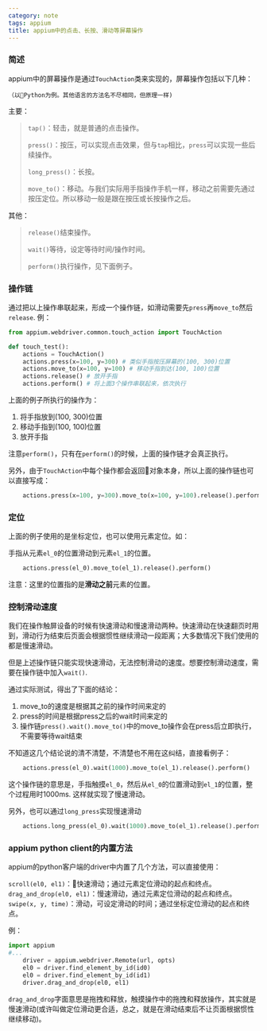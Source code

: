 ```yaml
---
category: note
tags: appium
title: appium中的点击、长按、滑动等屏幕操作
---
```


### 简述

appium中的屏幕操作是通过`TouchAction`类来实现的，屏幕操作包括以下几种：

`（以Python为例。其他语言的方法名不尽相同，但原理一样)`

主要：

>`tap()`：轻击，就是普通的点击操作。
>
>`press()`：按压，可以实现点击效果，但与`tap`相比，`press`可以实现一些后续操作。
>
>`long_press()`：长按。
>
>`move_to()`：移动。与我们实际用手指操作手机一样，移动之前需要先通过按压定位。所以移动一般是跟在按压或长按操作之后。

其他：
>`release()`结束操作。
>
>`wait()`等待，设定等待时间/操作时间。
>
>`perform()`执行操作，见下面例子。

### 操作链

通过把以上操作串联起来，形成一个操作链，如滑动需要先`press`再`move_to`然后`release`. 例：

```Python
from appium.webdriver.common.touch_action import TouchAction

def touch_test():
    actions = TouchAction()
    actions.press(x=100, y=300) # 类似手指按压屏幕的(100, 300)位置
    actions.move_to(x=100, y=100) # 移动手指到达(100, 100)位置
    actions.release() # 放开手指
    actions.perform() # 将上面3个操作串联起来，依次执行
```
上面的例子所执行的操作为：
1. 将手指放到(100, 300)位置
2. 移动手指到(100, 100)位置
3. 放开手指

注意`perform()`，只有在`perform()`的时候，上面的操作链才会真正执行。

另外，由于`TouchAction`中每个操作都会返回对象本身，所以上面的操作链也可以直接写成：
```Python
    actions.press(x=100, y=300).move_to(x=100, y=100).release().perform()
```

### 定位

上面的例子使用的是坐标定位，也可以使用元素定位。如：

手指从元素`el_0`的位置滑动到元素`el_1`的位置。
``` Python
    actions.press(el_0).move_to(el_1).release().perform()
```
注意：这里的位置指的是**滑动之前**元素的位置。

### 控制滑动速度

我们在操作触屏设备的时候有快速滑动和慢速滑动两种。快速滑动在快速翻页时用到，滑动行为结束后页面会根据惯性继续滑动一段距离；大多数情况下我们使用的都是慢速滑动。

但是上述操作链只能实现快速滑动，无法控制滑动的速度。想要控制滑动速度，需要在操作链中加入`wait()`.

通过实际测试，得出了下面的结论：
1. move_to的速度是根据其之前的操作时间来定的
2. press的时间是根据press之后的wait时间来定的
3. 操作链`press().wait().move_to()`中的move_to操作会在press后立即执行，不需要等待wait结束

不知道这几个结论说的清不清楚，不清楚也不用在这纠结，直接看例子：

``` Python
    actions.press(el_0).wait(1000).move_to(el_1).release().perform()
```
这个操作链的意思是，手指触摸`el_0`，然后从`el_0`的位置滑动到`el_1`的位置，整个过程用时1000ms. 这样就实现了慢速滑动。


另外，也可以通过`long_press`实现慢速滑动
```Python
    actions.long_press(el_0).wait(1000).move_to(el_1).release().perform()
```

### appium python client的内置方法

appium的python客户端的driver中内置了几个方法，可以直接使用：

`scroll(el0, el1)`：快速滑动；通过元素定位滑动的起点和终点。
`drag_and_drop(el0, el1)`：慢速滑动，通过元素定位滑动的起点和终点。
`swipe(x, y, time)`：滑动，可设定滑动的时间；通过坐标定位滑动的起点和终点。

例：
```Python
import appium
#...
    driver = appium.webdriver.Remote(url, opts)
    el0 = driver.find_element_by_id(id0)
    el0 = driver.find_element_by_id(id1)
    driver.drag_and_drop(el0, el1)
```
`drag_and_drop`字面意思是拖拽和释放，触摸操作中的拖拽和释放操作，其实就是慢速滑动(或许叫做定位滑动更合适，总之，就是在滑动结束后不让页面根据惯性继续移动)。
